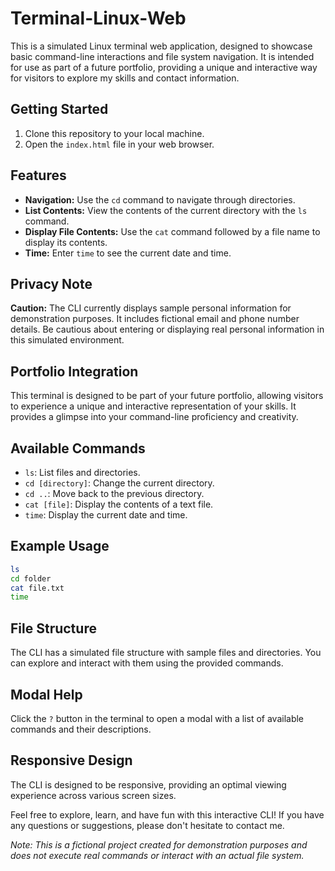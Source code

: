# Terminal-Linux-Web

This is a simulated Linux terminal web application, designed to showcase basic command-line interactions and file system navigation. It is intended for use as part of a future portfolio, providing a unique and interactive way for visitors to explore my skills and contact information.

## Getting Started

1. Clone this repository to your local machine.
2. Open the `index.html` file in your web browser.

## Features

- **Navigation:** Use the `cd` command to navigate through directories.
- **List Contents:** View the contents of the current directory with the `ls` command.
- **Display File Contents:** Use the `cat` command followed by a file name to display its contents.
- **Time:** Enter `time` to see the current date and time.

## Privacy Note

**Caution:** The CLI currently displays sample personal information for demonstration purposes. It includes fictional email and phone number details. Be cautious about entering or displaying real personal information in this simulated environment.

## Portfolio Integration

This terminal is designed to be part of your future portfolio, allowing visitors to experience a unique and interactive representation of your skills. It provides a glimpse into your command-line proficiency and creativity.

## Available Commands

- `ls`: List files and directories.
- `cd [directory]`: Change the current directory.
- `cd ..`: Move back to the previous directory.
- `cat [file]`: Display the contents of a text file.
- `time`: Display the current date and time.

## Example Usage

```bash
ls
cd folder
cat file.txt
time
```

## File Structure

The CLI has a simulated file structure with sample files and directories. You can explore and interact with them using the provided commands.

## Modal Help

Click the `?` button in the terminal to open a modal with a list of available commands and their descriptions.

## Responsive Design

The CLI is designed to be responsive, providing an optimal viewing experience across various screen sizes.

Feel free to explore, learn, and have fun with this interactive CLI! If you have any questions or suggestions, please don't hesitate to contact me.

*Note: This is a fictional project created for demonstration purposes and does not execute real commands or interact with an actual file system.*